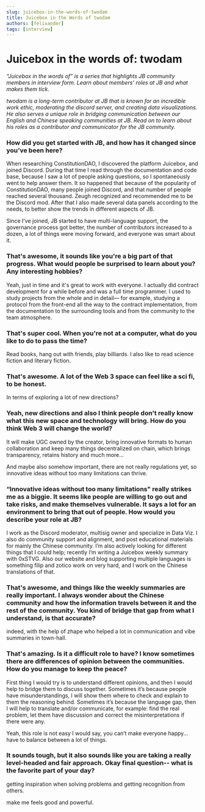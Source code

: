 ```yaml
---
slug: juicebox-in-the-words-of-twodam
title: Juicebox in the Words of twodam
authors: [felixander]
tags: [interview]
---
```


# Juicebox in the words of: twodam

*“Juicebox in the words of” is a series that highlights JB community members in interview form. Learn about members’ roles at JB and what makes them tick.*

*twodam is a long-term contributor at JB that is known for an incredible work ethic, moderating the discord server, and creating data visualizations. He also serves a unique role in bridging communication between our English and Chinese speaking communities at JB. Read on to learn about his roles as a contributor and communicator for the JB community.*

### How did you get started with JB, and how has it changed since you’ve been here?

When researching ConstitutionDAO, I discovered the platform Juicebox, and joined Discord. During that time I read through the documentation and code base, because I saw a lot of people asking questions, so I spontaneously went to help answer them. It so happened that because of the popularity of ConstitutionDAO, many people joined Discord, and that number of people reached several thousand. Zeugh recognized and recommended me to be the Discord mod. After that I also made several data panels according to the needs, to better show the trends in different aspects of JB.

Since I’ve joined, JB started to have multi-language support, the governance process got better, the number of contributors increased to a dozen, a lot of things were moving forward, and everyone was smart about it.

### That's awesome, it sounds like you're a big part of that progress. What would people be surprised to learn about you? Any interesting hobbies?

Yeah, just in time and it's great to work with everyone. I actually did contract development for a while before and was a full time programmer. I used to study projects from the whole and in detail— for example, studying a protocol from the front-end all the way to the contract implementation, from the documentation to the surrounding tools and from the community to the team atmosphere.

### That's super cool. When you're not at a computer, what do you like to do to pass the time?

Read books, hang out with friends, play billiards. I also like to read science fiction and literary fiction.

### That's awesome. A lot of the Web 3 space can feel like a sci fi, to be honest.

In terms of exploring a lot of new directions?

### Yeah, new directions and also I think people don't really know what this new space and technology will bring. How do you think Web 3 will change the world?

It will make UGC owned by the creator, bring innovative formats to human collaboration and keep many things decentralized on chain, which brings transparency, retains history and much more...

And maybe also somehow important, there are not really regulations yet, so innovative ideas without too many limitations can thrive.

### “Innovative ideas without too many limitations" really strikes me as a biggie. It seems like people are willing to go out and take risks, and make themselves vulnerable. It says a lot for an environment to bring that out of people. How would you describe your role at JB?

I work as the Discord moderator, multisig owner and specialize in Data Viz. I also do community support and alignment, and post educational materials for mainly the Chinese community. I’m also actively looking for different things that I could help; recently I’m writing a Juicebox weekly summary with 0xSTVG. Also our website and blog supporting multiple languages is something filip and zotico work on very hard, and I work on the Chinese translations of that.

### That's awesome, and things like the weekly summaries are really important. I always wonder about the Chinese community and how the information travels between it and the rest of the community. You kind of bridge that gap from what I understand, is that accurate?

indeed, with the help of zhape who helped a lot in communication and vibe summaries in town-hall.

### That's amazing. Is it a difficult role to have? I know sometimes there are differences of opinion between the communities. How do you manage to keep the peace?

First thing I would try is to understand different opinions, and then I would help to bridge them to discuss together. Sometimes it’s because people have misunderstandings, I will show them where to check and explain to them the reasoning behind. Sometimes it’s because the language gap, then I will help to translate and/or communicate, for example: find the real problem, let them have discussion and correct the misinterpretations if there were any.

Yeah, this role is not easy I would say, you can’t make everyone happy... have to balance between a lot of things.

### It sounds tough, but it also sounds like you are taking a really level-headed and fair approach. Okay final question-- what is the favorite part of your day?

getting inspiration when solving problems and getting recognition from others.

make me feels good and powerful.
